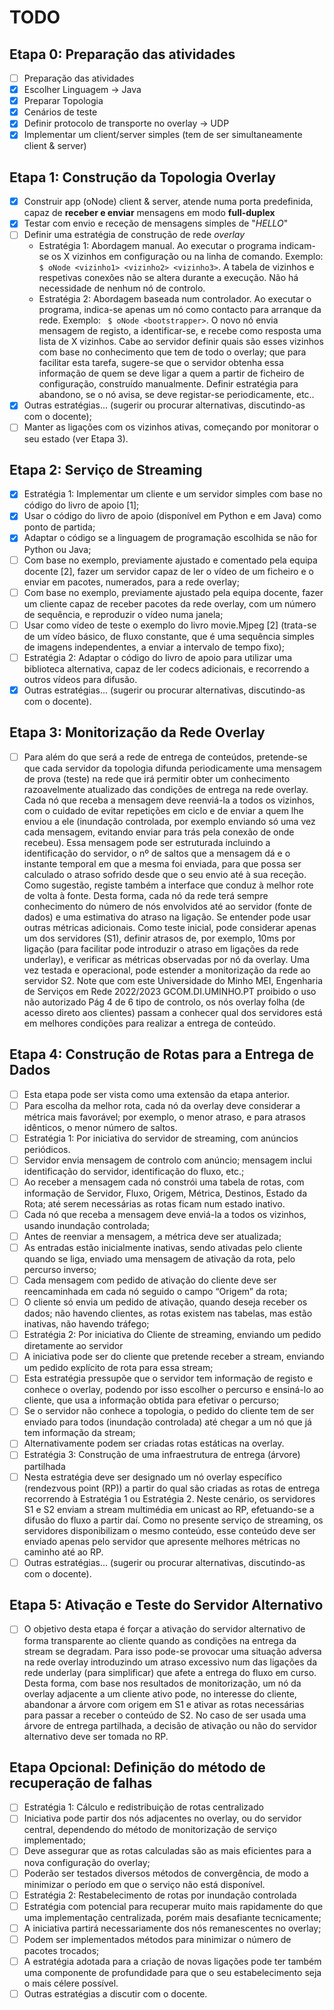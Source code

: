 # TODO
## Etapa 0: Preparação das atividades
- [ ] Preparação das atividades
- [x] Escolher Linguagem -> Java
- [x] Preparar Topologia
- [X] Cenários de teste
- [x] Definir protocolo de transporte no overlay -> UDP
- [X] Implementar um client/server simples (tem de ser simultaneamente client & server) 

## Etapa 1: Construção da Topologia Overlay
- [X] Construir app (oNode) client & server, atende numa porta predefinida, capaz de **receber e enviar** mensagens em modo **full-duplex**
- [X] Testar com envio e receção de mensagens simples de "*HELLO*"
- [ ] Definir uma estratégia de construção de rede *overlay*
    - Estratégia 1: Abordagem manual. Ao executar o programa indicam-se os X vizinhos em configuração ou na linha de comando. Exemplo: `` $ oNode <vizinho1> <vizinho2> <vizinho3>``. A tabela de vizinhos e respetivas conexões não se altera durante a execução. Não há necessidade de nenhum nó de controlo.
    - Estratégia 2: Abordagem baseada num controlador. Ao executar o programa, indica-se apenas um nó como contacto para arranque da rede. Exemplo: `` $ oNode <bootstrapper>``. O novo nó envia mensagem de registo, a identificar-se, e recebe como resposta uma lista de X vizinhos. Cabe ao servidor definir quais são esses vizinhos com base no conhecimento que tem de todo o overlay; que para facilitar esta tarefa, sugere-se que o servidor obtenha essa informação de quem se deve ligar a quem a partir de ficheiro de configuração, construído manualmente. Definir estratégia para abandono, se o nó avisa, se deve registar-se periodicamente, etc..
- [X] Outras estratégias... (sugerir ou procurar alternativas, discutindo-as com o docente);
- [ ] Manter as ligações com os vizinhos ativas, começando por monitorar o seu estado (ver Etapa 3).

## Etapa 2: Serviço de Streaming
- [X] Estratégia 1: Implementar um cliente e um servidor simples com base no código do livro de apoio [1];
- [X] Usar o código do livro de apoio (disponível em Python e em Java) como ponto de partida;
- [X] Adaptar o código se a linguagem de programação escolhida se não for Python ou Java;
- [ ] Com base no exemplo, previamente ajustado e comentado pela equipa docente [2], fazer um servidor capaz de ler o vídeo de um ficheiro e o enviar em pacotes, numerados, para a rede overlay;
- [ ] Com base no exemplo, previamente ajustado pela equipa docente, fazer um cliente capaz de receber pacotes da rede overlay, com um número de sequência, e reproduzir o vídeo numa janela;
- [ ] Usar como vídeo de teste o exemplo do livro movie.Mjpeg [2] (trata-se de um vídeo básico, de fluxo constante, que é uma sequência simples de imagens independentes, a enviar a intervalo de tempo fixo);
- [ ] Estratégia 2: Adaptar o código do livro de apoio para utilizar uma biblioteca alternativa, capaz de ler codecs adicionais, e recorrendo a outros vídeos para difusão.
- [X] Outras estratégias... (sugerir ou procurar alternativas, discutindo-as com o docente).

## Etapa 3: Monitorização da Rede Overlay
- [ ] Para além do que será a rede de entrega de conteúdos, pretende-se que cada servidor da topologia difunda periodicamente uma mensagem de prova (teste) na rede que irá permitir obter um conhecimento razoavelmente atualizado das condições de entrega na rede overlay. Cada nó que receba a mensagem deve reenviá-la a todos os vizinhos, com o cuidado de evitar repetições em ciclo e de enviar a quem lhe enviou a ele (inundação controlada, por exemplo enviando só uma vez cada mensagem, evitando enviar para trás pela conexão de onde recebeu). Essa mensagem pode ser estruturada incluindo a identificação do servidor, o nº de saltos que a mensagem dá e o instante temporal em que a mesma foi enviada, para que possa ser calculado o atraso sofrido desde que o seu envio até à sua receção. Como sugestão, registe também a interface que conduz à melhor rote de volta à fonte. Desta forma, cada nó da rede terá sempre conhecimento do número de nós envolvidos até ao servidor (fonte de dados) e uma estimativa do atraso na ligação. Se entender pode usar outras métricas adicionais. Como teste inicial, pode considerar apenas um dos servidores (S1), definir atrasos de, por exemplo, 10ms por ligação (para facilitar pode introduzir o atraso em ligações da rede underlay), e verificar as métricas observadas por nó da overlay. Uma vez testada e operacional, pode estender a monitorização da rede ao servidor S2. Note que com este Universidade do Minho MEI, Engenharia de Serviços em Rede 2022/2023 GCOM.DI.UMINHO.PT proibido o uso não autorizado Pág 4 de 6 tipo de controlo, os nós overlay folha (de acesso direto aos clientes) passam a conhecer qual dos servidores está em melhores condições para realizar a entrega de conteúdo.

## Etapa 4: Construção de Rotas para a Entrega de Dados
- [ ] Esta etapa pode ser vista como uma extensão da etapa anterior.
- [ ] Para escolha da melhor rota, cada nó da overlay deve considerar a métrica mais favorável; por exemplo, o menor atraso, e para atrasos idênticos, o menor número de saltos.
- [ ] Estratégia 1: Por iniciativa do servidor de streaming, com anúncios periódicos.
- [ ] Servidor envia mensagem de controlo com anúncio; mensagem inclui identificação do servidor, identificação do fluxo, etc.;
- [ ] Ao receber a mensagem cada nó constrói uma tabela de rotas, com informação de Servidor, Fluxo, Origem, Métrica, Destinos, Estado da Rota; até serem necessárias as rotas ficam num estado inativo.
- [ ] Cada nó que receba a mensagem deve enviá-la a todos os vizinhos, usando inundação controlada;
- [ ] Antes de reenviar a mensagem, a métrica deve ser atualizada;
- [ ] As entradas estão inicialmente inativas, sendo ativadas pelo cliente quando se liga, enviado uma mensagem de ativação da rota, pelo percurso inverso;
- [ ] Cada mensagem com pedido de ativação do cliente deve ser reencaminhada em cada nó seguido o campo “Origem” da rota;
- [ ] O cliente só envia um pedido de ativação, quando deseja receber os dados; não havendo clientes, as rotas existem nas tabelas, mas estão inativas, não havendo tráfego;
- [ ] Estratégia 2: Por iniciativa do Cliente de streaming, enviando um pedido diretamente ao servidor
- [ ] A iniciativa pode ser do cliente que pretende receber a stream, enviando um pedido explícito de rota para essa stream;
- [ ] Esta estratégia pressupõe que o servidor tem informação de registo e conhece o overlay, podendo por isso escolher o percurso e ensiná-lo ao cliente, que usa a informação obtida para efetivar o percurso;
- [ ] Se o servidor não conhece a topologia, o pedido do cliente tem de ser enviado para todos (inundação controlada) até chegar a um nó que já tem informação da stream;
- [ ] Alternativamente podem ser criadas rotas estáticas na overlay.
- [ ] Estratégia 3: Construção de uma infraestrutura de entrega (árvore) partilhada
- [ ] Nesta estratégia deve ser designado um nó overlay específico (rendezvous point (RP)) a partir do qual são criadas as rotas de entrega recorrendo à Estratégia 1 ou Estratégia 2. Neste cenário, os servidores S1 e S2 enviam a stream multimédia em unicast ao RP, efetuando-se a difusão do fluxo a partir daí. Como no presente serviço de streaming, os servidores disponibilizam o mesmo conteúdo, esse conteúdo deve ser enviado apenas pelo servidor que apresente melhores métricas no caminho até ao RP.
- [ ] Outras estratégias... (sugerir ou procurar alternativas, discutindo-as com o docente).

## Etapa 5: Ativação e Teste do Servidor Alternativo
- [ ] O objetivo desta etapa é forçar a ativação do servidor alternativo de forma transparente ao cliente quando as condições na entrega da stream se degradam. Para isso pode-se provocar uma situação adversa na rede overlay introduzindo um atraso excessivo num das ligações da rede underlay (para simplificar) que afete a entrega do fluxo em curso. Desta forma, com base nos resultados de monitorização, um nó da overlay adjacente a um cliente ativo pode, no interesse do cliente, abandonar a árvore com origem em S1 e ativar as rotas necessárias para passar a receber o conteúdo de S2. No caso de ser usada uma árvore de entrega partilhada, a decisão de ativação ou não do servidor alternativo deve ser tomada no RP.

## Etapa Opcional: Definição do método de recuperação de falhas
- [ ] Estratégia 1: Cálculo e redistribuição de rotas centralizado
- [ ] Iniciativa pode partir dos nós adjacentes no overlay, ou do servidor central, dependendo do método de monitorização de serviço implementado;
- [ ] Deve assegurar que as rotas calculadas são as mais eficientes para a nova configuração do overlay;
- [ ] Poderão ser testados diversos métodos de convergência, de modo a minimizar o período em que o serviço não está disponível.
- [ ] Estratégia 2: Restabelecimento de rotas por inundação controlada
- [ ] Estratégia com potencial para recuperar muito mais rapidamente do que uma implementação centralizada, porém mais desafiante tecnicamente;
- [ ] A iniciativa partirá necessariamente dos nós remanescentes no overlay;
- [ ] Podem ser implementados métodos para minimizar o número de pacotes trocados;
- [ ] A estratégia adotada para a criação de novas ligações pode ter também uma componente de profundidade para que o seu estabelecimento seja o mais célere possível.
- [ ] Outras estratégias a discutir com o docente.